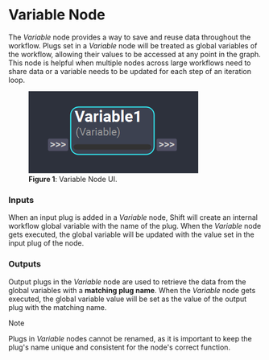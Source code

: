 # Variable Node

The *Variable* node provides a way to save and reuse data throughout the workflow. Plugs set in a *Variable* node will be treated as global variables of the workflow, allowing their values to be accessed at any point in the graph. This node is helpful when multiple nodes across large workflows need to share data or a variable needs to be updated for each step of an iteration loop.

<figure style="width:80%;" markdown>
    <img src="images/variable.png" alt="Variable Node">
    <figcaption><b>Figure 1</b>: Variable Node UI.</figcaption>
</figure> 

### Inputs

When an input plug is added in a *Variable* node, Shift will create an internal workflow global variable with the name of the plug. When the *Variable* node gets executed, the global variable will be updated with the value set in the input plug of the node. 

### Outputs

Output plugs in the *Variable* node are used to retrieve the data from the global variables with a **matching plug name**. When the *Variable* node gets executed, the global variable value will be set as the value of the output plug with the matching name.

>[!NOTE]
> Plugs in *Variable* nodes cannot be renamed, as it is important to keep the plug's name unique and consistent for the node's correct function. 

<!-- ### Examples
TODO: #62
This section is reserved to an example video of how to use the Variable node, such as:
How to update for example a dictionary in an iteration loop.
How to pass a different values to the same plug depending on the condition equals executed branch.

 -->